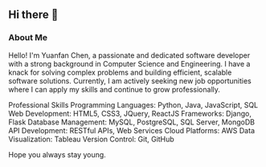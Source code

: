 ## Hi there 👋

<!--
**zhumengzhiren/zhumengzhiren** is a ✨ _special_ ✨ repository because its `README.md` (this file) appears on your GitHub profile.
-->

### About Me
Hello! I'm Yuanfan Chen, a passionate and dedicated software developer with a strong background in Computer Science and Engineering. I have a knack for solving complex problems and building efficient, scalable software solutions. Currently, I am actively seeking new job opportunities where I can apply my skills and continue to grow professionally.

Professional Skills
Programming Languages: Python, Java, JavaScript, SQL
Web Development: HTML5, CSS3, JQuery, ReactJS
Frameworks: Django, Flask
Database Management: MySQL, PostgreSQL, SQL Server, MongoDB
API Development: RESTful APIs, Web Services
Cloud Platforms: AWS
Data Visualization: Tableau
Version Control: Git, GitHub

Hope you always stay young.

